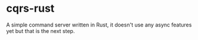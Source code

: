 # cqrs-rust

A simple command server written in Rust, it doesn't use any async features yet but that is the next step.


